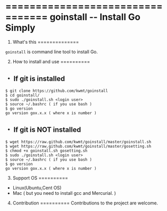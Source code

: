 =================================
 goinstall -- Install Go Simply
=================================

1. What's this
==============

``goinstall`` is command line tool to install Go.


2. How to install and use
==========

・ If git is installed
---------------------------
    $ git clone https://github.com/kwmt/goinstall
    $ cd goinstall/
    $ sudo ./goinstall.sh <login user>
    $ source ~/.bashrc ( if you use bash )
    $ go version
    go version gox.x.x ( where x is number )

・ If git is NOT installed
---------------------------
    $ wget https://raw.github.com/kwmt/goinstall/master/goinstall.sh
    $ wget https://raw.github.com/kwmt/goinstall/master/gosetting.sh
    $ chmod +x goinstall.sh gosetting.sh 
    $ sudo ./goinstall.sh <login user>
    $ source ~/.bashrc ( if you use bash )
    $ go version
    go version gox.x.x ( where x is number )

3. Support OS
==========
* Linux(Ubuntu,Cent OS)
* Mac ( but you need to install gcc and Mercurial. )


4. Contribution
==========
Contributions to the project are welcome.

